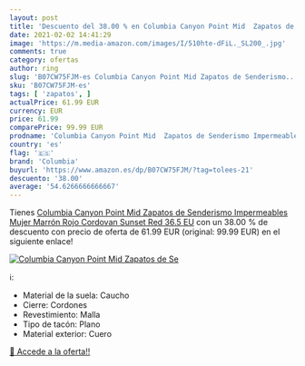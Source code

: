```yaml
---
layout: post
title: 'Descuento del 38.00 % en Columbia Canyon Point Mid  Zapatos de Se'
date: 2021-02-02 14:41:29
image: 'https://m.media-amazon.com/images/I/510hte-dFiL._SL200_.jpg'
comments: true
category: ofertas
author: ring
slug: 'B07CW75FJM-es Columbia Canyon Point Mid Zapatos de Senderismo...'
sku: 'B07CW75FJM-es'
tags: [ 'zapatos', ]
actualPrice: 61.99 EUR
currency: EUR
price: 61.99
comparePrice: 99.99 EUR
prodname: 'Columbia Canyon Point Mid  Zapatos de Senderismo Impermeables Mujer  Marrón  Rojo  Cordovan  Sunset Red   36.5 EU'
country: 'es'
flag: '🇪🇸'
brand: 'Columbia'
buyurl: 'https://www.amazon.es/dp/B07CW75FJM/?tag=tolees-21'
descuento: '38.00'
average: '54.6266666666667'
---
```


Tienes [Columbia Canyon Point Mid  Zapatos de Senderismo Impermeables Mujer  Marrón  Rojo  Cordovan  Sunset Red   36.5 EU](https://www.amazon.es/dp/B07CW75FJM/?tag=tolees-21) con un 38.00 % de descuento con precio de oferta de 61.99 EUR (original: 99.99 EUR) en el siguiente enlace!

[![Columbia Canyon Point Mid  Zapatos de Se](https://m.media-amazon.com/images/I/510hte-dFiL._SL200_.jpg)](https://www.amazon.es/dp/B07CW75FJM/?tag=tolees-21)

ℹ️:

- Material de la suela: Caucho
- Cierre: Cordones
- Revestimiento: Malla
- Tipo de tacón: Plano
- Material exterior: Cuero

[🛒 Accede a la oferta!!](https://www.amazon.es/dp/B07CW75FJM/?tag=tolees-21)
